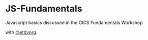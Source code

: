 # JS-Fundamentals
<p> Javascript basics discussed in the CICS Fundamentals Workshop </p>

with [@etdvprg](https://github.com/etdvprg)

